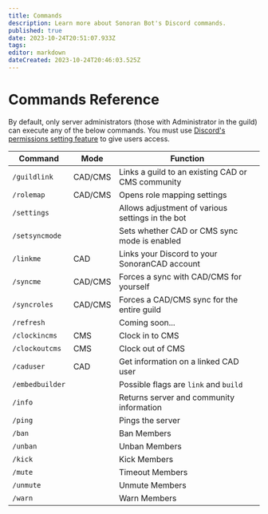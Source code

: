 ```yaml
---
title: Commands
description: Learn more about Sonoran Bot's Discord commands.
published: true
date: 2023-10-24T20:51:07.933Z
tags: 
editor: markdown
dateCreated: 2023-10-24T20:46:03.525Z
---
```


# Commands Reference

By default, only server administrators (those with Administrator in the guild) can execute any of the below commands. You must use [Discord's permissions setting feature](https://discord.com/blog/slash-commands-permissions-discord-apps-bots) to give users access.

| Command          | Mode    | Function                                           |
| ---------------- | ------- | -------------------------------------------------- |
| `/guildlink`     | CAD/CMS | Links a guild to an existing CAD or CMS community  |
| `/rolemap`       | CAD/CMS | Opens role mapping settings                        |
| `/settings`      |         | Allows adjustment of various settings in the bot   |
| `/setsyncmode`   |         | Sets whether CAD or CMS sync mode is enabled       |
| `/linkme`        | CAD     | Links your Discord to your SonoranCAD account      |
| `/syncme`        | CAD/CMS | Forces a sync with CAD/CMS for yourself            |
| `/syncroles`     | CAD/CMS | Forces a CAD/CMS sync for the entire guild         |
| `/refresh`       |         | Coming soon...                                     |
| `/clockincms`    | CMS     | Clock in to CMS                                    |
| `/clockoutcms`   | CMS     | Clock out of CMS                                   | 
| `/caduser`       | CAD     | Get information on a linked CAD user               |
| `/embedbuilder`  |         | Possible flags are `link` and `build`              | 
| `/info`          |         | Returns server and community information           |
| `/ping`          |         | Pings the server                                   |
| `/ban`           |         | Ban Members                                        |
| `/unban`         |         | Unban Members                                      |
| `/kick`          |         | Kick Members                                       |
| `/mute`          |         | Timeout Members                                    |
| `/unmute`        |         | Unmute Members                                     |
| `/warn`          |         | Warn Members                                       |